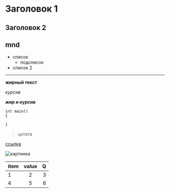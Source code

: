 # Заголовок 1
## Заголовок 2 


mnd
---
* список
    * подсписок
* список 2
---

**жирный текст**

*курсив*

***жир и курсив***


```
int main()
{

}
```
>цитата

[ссылка](www.yandex.ru)

![картинка](/img/1.jpg)


item | value | Q
:---|:------:|----:
1|2|3
4|5|6